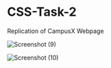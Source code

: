 # CSS-Task-2
Replication of CampusX Webpage


![Screenshot (9)](https://user-images.githubusercontent.com/56424991/86874805-c0f92100-c0fe-11ea-90ea-ffeb4b872388.png)

![Screenshot (10)](https://user-images.githubusercontent.com/56424991/86874851-de2def80-c0fe-11ea-8bbc-62dfd43de791.png)
